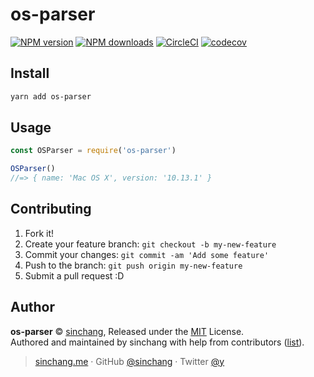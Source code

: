 
# os-parser

[![NPM version](https://img.shields.io/npm/v/ua-os-parser.svg?style=flat)](https://npmjs.com/package/os-parser) [![NPM downloads](https://img.shields.io/npm/dm/os-parser.svg?style=flat)](https://npmjs.com/package/os-parser) [![CircleCI](https://circleci.com/gh/sinchang/os-parser/tree/master.svg?style=shield)](https://circleci.com/gh/sinchang/os-parser/tree/master)  [![codecov](https://codecov.io/gh/sinchang/os-parser/branch/master/graph/badge.svg)](https://codecov.io/gh/sinchang/os-parser)

## Install

```bash
yarn add os-parser
```

## Usage

```js
const OSParser = require('os-parser')

OSParser()
//=> { name: 'Mac OS X', version: '10.13.1' }
```

## Contributing

1. Fork it!
2. Create your feature branch: `git checkout -b my-new-feature`
3. Commit your changes: `git commit -am 'Add some feature'`
4. Push to the branch: `git push origin my-new-feature`
5. Submit a pull request :D


## Author

**os-parser** © [sinchang](https://github.com/sinchang), Released under the [MIT](./LICENSE) License.<br>
Authored and maintained by sinchang with help from contributors ([list](https://github.com/sinchang/os-parser/contributors)).

> [sinchang.me](https://sinchang.me) · GitHub [@sinchang](https://github.com/sinchang) · Twitter [@y](https://twitter.com/y)
